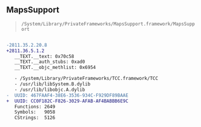 ## MapsSupport

> `/System/Library/PrivateFrameworks/MapsSupport.framework/MapsSupport`

```diff

-2811.35.2.20.8
+2811.36.5.1.2
   __TEXT.__text: 0x70c58
   __TEXT.__auth_stubs: 0xad0
   __TEXT.__objc_methlist: 0x6954

   - /System/Library/PrivateFrameworks/TCC.framework/TCC
   - /usr/lib/libSystem.B.dylib
   - /usr/lib/libobjc.A.dylib
-  UUID: 467FAAF4-38E6-3536-934C-F929DF89BAAE
+  UUID: CC0F182C-F826-3029-AFAB-AF4BABBB6E9C
   Functions: 2649
   Symbols:   9058
   CStrings:  5126

```

